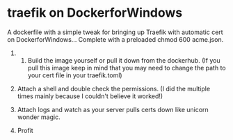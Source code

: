 # traefik on DockerforWindows
A dockerfile with a simple tweak for bringing up Traefik with automatic cert on DockerforWindows... Complete with a preloaded chmod 600 acme.json.

1. 1. Build the image yourself or pull it down from the dockerhub. (If you pull this image keep in mind that you may need to change the path to your cert file in your traefik.toml)

2. Attach a shell and double check the permissions. (I did the multiple times mainly because I couldn't believe it worked!)

3. Attach logs and watch as your server pulls certs down like unicorn wonder magic.

4. Profit


